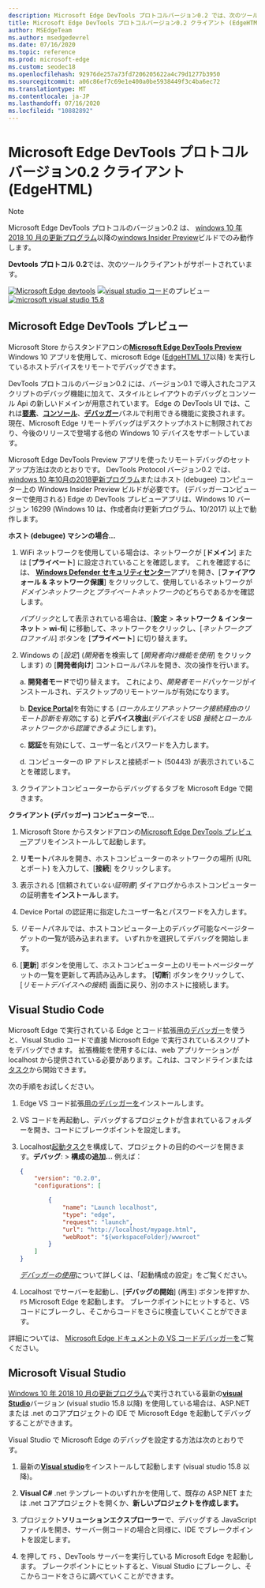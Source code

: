 ```yaml
---
description: Microsoft Edge DevTools プロトコルバージョン0.2 では、次のツールクライアントがサポートされています。
title: Microsoft Edge DevTools プロトコルバージョン0.2 クライアント (EdgeHTML)
author: MSEdgeTeam
ms.author: msedgedevrel
ms.date: 07/16/2020
ms.topic: reference
ms.prod: microsoft-edge
ms.custom: seodec18
ms.openlocfilehash: 92976de257a73fd7206205622a4c79d1277b3950
ms.sourcegitcommit: a06c86ef7c69e1e400a0be5938449f3c4ba6ec72
ms.translationtype: MT
ms.contentlocale: ja-JP
ms.lasthandoff: 07/16/2020
ms.locfileid: "10882892"
---
```

# Microsoft Edge DevTools プロトコルバージョン0.2 クライアント (EdgeHTML)  

> [!NOTE]
> Microsoft Edge DevTools プロトコルのバージョン0.2 は、 [windows 10 年 2018 10 月の更新プログラム](/windows/uwp/whats-new/windows-10-build-17763)以降の[windows Insider Preview](https://insider.windows.com/en-us/getting-started/)ビルドでのみ動作します。  

**Devtools プロトコル 0.2**では、次のツールクライアントがサポートされています。

[ ![ Microsoft Edge devtools](../media/microsoft-edge-devtools.png)](#microsoft-edge-devtools-preview) [ ![ visual studio コード](../media/visual-studio-code.png)](#visual-studio-code)のプレビュー [ ![ microsoft visual studio 15.8](../media/visual-studio-2017.png)](#microsoft-visual-studio)

## Microsoft Edge DevTools プレビュー

Microsoft Store からスタンドアロンの[**Microsoft Edge DevTools Preview**](https://www.microsoft.com/store/p/microsoft-edge-devtools-preview/9mzbfrmz0mnj?activetab=pivot%3aoverviewtab) Windows 10 アプリを使用して、microsoft Edge ([EdgeHTML 17](../../dev-guide.md)以降) を実行しているホストデバイスをリモートでデバッグできます。

DevTools プロトコルのバージョン0.2 には、バージョン0.1 で導入されたコアスクリプトのデバッグ機能に加えて、スタイルとレイアウトのデバッグとコンソール Api の新しいドメインが用意されています。 Edge の DevTools UI では、これは[**要素**](../../devtools-guide/elements.md)、[**コンソール**](../../devtools-guide/console.md)、[**デバッガー**](../../devtools-guide/debugger.md)パネルで利用できる機能に変換されます。 現在、Microsoft Edge リモートデバッグはデスクトップホストに制限されており、今後のリリースで登場する他の Windows 10 デバイスをサポートしています。

Microsoft Edge DevTools Preview アプリを使ったリモートデバッグのセットアップ方法は次のとおりです。 DevTools Protocol バージョン0.2 では、 [windows 10 年10月の2018更新プログラム](/windows/uwp/whats-new/windows-10-build-17763)またはホスト (debugee) コンピューター上の Windows Insider Preview ビルドが必要です。 (デバッガーコンピューターで使用される) Edge の DevTools プレビューアプリは、Windows 10 バージョン 16299 (Windows 10 は、作成者向け更新プログラム、10/2017) 以上で動作します。

**ホスト (debugee) マシンの場合...**

1. WiFi ネットワークを使用している場合は、ネットワークが [**ドメイン**] または [**プライベート**] に設定されていることを確認します。 これを確認するには、 [**Windows Defender セキュリティセンター**](/windows/security/threat-protection/windows-defender-security-center/windows-defender-security-center)アプリを開き、[**ファイアウォール & ネットワーク保護**] をクリックして、使用しているネットワークが*ドメインネットワーク*と*プライベートネットワーク*のどちらであるかを確認します。 

    *パブリック*として表示されている場合は、[**設定**  >  **ネットワーク & インターネット**  >  **wi-fi**] に移動して、ネットワークをクリックし、[*ネットワークプロファイル*] ボタンを [**プライベート**] に切り替えます。

2. Windows の [*設定*] (*開発*者を検索して [*開発者向け機能を使用*] をクリックします) の [**開発者向け**] コントロールパネルを開き、次の操作を行います。 

    a.  **開発者モード**で切り替えます。 これにより、*開発者モード*パッケージがインストールされ、デスクトップのリモートツールが有効になります。

    b.  [**Device Portal**](/windows/uwp/debug-test-perf/device-portal)を有効にする (*ローカルエリアネットワーク接続経由のリモート診断を有効*にする) と**デバイス検出**(*デバイスを USB 接続とローカルネットワークから認識できるよう*にします)。

    c.  **認証**を有効にして、ユーザー名とパスワードを入力します。

    d.  コンピューターの IP アドレスと接続ポート (50443) が表示されていることを確認します。

3. クライアントコンピューターからデバッグするタブを Microsoft Edge で開きます。

**クライアント (デバッガー) コンピューターで...**

1.  Microsoft Store からスタンドアロンの[Microsoft Edge DevTools プレビュー](https://www.microsoft.com/store/p/microsoft-edge-devtools-preview/9mzbfrmz0mnj?activetab=pivot%3aoverviewtab)アプリをインストールして起動します。

2. **リモート**パネルを開き、ホストコンピューターのネットワークの場所 (URL とポート) を入力して、[**接続**] をクリックします。

3. 表示される [信頼されてい*ない証明書*] ダイアログからホストコンピューターの証明書を**インストール**します。

4. Device Portal の認証用に指定したユーザー名とパスワードを入力します。

5. *リモート*パネルでは、ホストコンピューター上のデバッグ可能なページターゲットの一覧が読み込まれます。 いずれかを選択してデバッグを開始します。

6. [**更新**] ボタンを使用して、ホストコンピューター上のリモートページターゲットの一覧を更新して再読み込みします。 [**切断**] ボタンをクリックして、[*リモートデバイスへの接続*] 画面に戻り、別のホストに接続します。

## Visual Studio Code

Microsoft Edge で実行されている Edge とコード拡張[用のデバッガー](https://marketplace.visualstudio.com/items?itemName=msjsdiag.debugger-for-edge)を使うと、Visual Studio コードで直接 Microsoft Edge で実行されているスクリプトをデバッグできます。 拡張機能を使用するには、web アプリケーションが localhost から提供されている必要があります。これは、コマンドラインまたは[タスク](https://code.visualstudio.com/docs/editor/tasks)から開始できます。

次の手順をお試しください。

1. Edge VS コード拡張[用のデバッガーを](https://marketplace.visualstudio.com/items?itemName=msjsdiag.debugger-for-edge)インストールします。

2. VS コードを再起動し、デバッグするプロジェクトが含まれているフォルダーを開き、コードにブレークポイントを設定します。

3. Localhost[起動タスク](https://code.visualstudio.com/docs/editor/debugging#_launch-configurations)を構成して、プロジェクトの目的のページを開きます。**デバッグ**:  >  **構成の追加...** 例えば：

    ```json
    {
        "version": "0.2.0",
        "configurations": [

            {
                "name": "Launch localhost",
                "type": "edge",
                "request": "launch",
                "url": "http://localhost/mypage.html",
                "webRoot": "${workspaceFolder}/wwwroot"
            }
        ]
    }
    ```

    [*デバッガーの使用*](https://github.com/Microsoft/vscode-edge-debug2#using-the-debugger)について詳しくは、「起動構成の設定」をご覧ください。 

4. Localhost でサーバーを起動し、[**デバッグの開始**] (再生) ボタンを押すか、 `F5` Microsoft Edge を起動します。 ブレークポイントにヒットすると、VS コードにブレークし、そこからコードをさらに検査していくことができます。

詳細については、 [Microsoft Edge ドキュメントの VS コードデバッガーを](https://github.com/Microsoft/vscode-edge-debug2#----vs-code---debugger-for-microsoft-edge--)ご覧ください。

## Microsoft Visual Studio

[Windows 10 年 2018 10 月の更新プログラム](/windows/uwp/whats-new/windows-10-build-17763)で実行されている最新の[**visual Studio**](https://www.visualstudio.com)バージョン (visual studio 15.8 以降) を使用している場合は、ASP.NET または .net のコアプロジェクトの IDE で Microsoft Edge を起動してデバッグすることができます。

Visual Studio で Microsoft Edge のデバッグを設定する方法は次のとおりです。

1.  最新の[**Visual studio**](https://www.visualstudio.com/)をインストールして起動します (visual studio 15.8 以降)。

2. **Visual C#** .net テンプレートのいずれかを使用して、既存の ASP.NET または .net コアプロジェクトを開くか、**新しいプロジェクトを作成します。**

3. プロジェクト**ソリューションエクスプローラー**で、デバッグする JavaScript ファイルを開き、サーバー側コードの場合と同様に、IDE でブレークポイントを設定します。

4. を押して `F5` 、DevTools サーバーを実行している Microsoft Edge を起動します。 ブレークポイントにヒットすると、Visual Studio にブレークし、そこからコードをさらに調べていくことができます。
